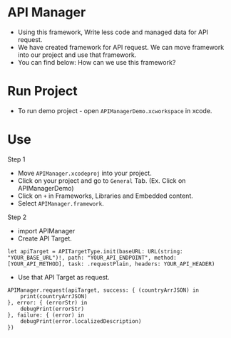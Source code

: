 # API Manager
- Using this framework, Write less code and managed data for API request. 
- We have created framework for API request. We can move framework into our project and use that framework.
- You can find below: How can we use this framework?

# Run Project
- To run demo project - open `APIManagerDemo.xcworkspace` in xcode.

# Use
Step 1
- Move `APIManager.xcodeproj` into your project.
- Click on your project and go to `General` Tab. (Ex. Click on APIManagerDemo)
- Click on `+` in Frameworks, Libraries and Embedded content.
- Select `APIManager.framework`.

Step 2
- import APIManager
- Create API Target.
```
let apiTarget = APITargetType.init(baseURL: URL(string: "YOUR_BASE_URL")!, path: "YOUR_API_ENDPOINT", method: [YOUR_API_METHOD], task: .requestPlain, headers: YOUR_API_HEADER)
```
- Use that API Target as request.
```
APIManager.request(apiTarget, success: { (countryArrJSON) in
    print(countryArrJSON)
}, error: { (errorStr) in
    debugPrint(errorStr)
}, failure: { (error) in
    debugPrint(error.localizedDescription)
})
```
